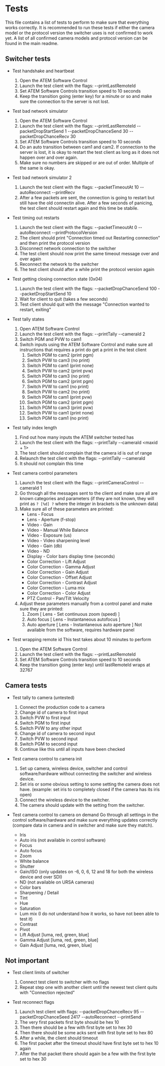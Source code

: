 # Tests
This file contains a list of tests to perform to make sure that everything works correctly.
It is recommended to run these tests if either the camera model or the protocol version the switcher uses is not confirmed to work yet.
A list of all confirmed camera models and protocol version can be found in the main readme.



## Switcher tests
* Test handshake and heartbeat
	1. Open the ATEM Software Control
	2. Launch the test client with the flags: --printLastRemoteId
	3. Set ATEM Software Controls transition speed to 10 seconds
	4. Keep the transition going (enter key) for a minute or so and make sure the connection to the server is not lost.

* Test bad network simulator
	1. Open the ATEM Software Control
	2. Launch the test client with the flags: --printLastRemoteId --packetDropStartSend 1 --packetDropChanceSend 30 --packetDropChanceRecv 30
	3. Set ATEM Software Controls transition speed to 10 seconds
	4. Do an auto transition between cam1 and cam2. If connection to the server is lost, it is okay to restart the test client as long as it does not happen over and over again.
	5. Make sure no numbers are skipped or are out of order. Multiple of the same is okay.

* Test bad network simulator 2
	1. Launch the test client with the flags: --packetTimeoutAt 10 --autoReconnect --printRecv
	2. After a few packets are sent, the connection is going to restart but still have the old connectin alive. After a few seconds of panicing, the test client should restart again and this time be stabile.

* Test timing out restarts
	1. Launch the test client with the flags: --packetTimeoutAt 0 --autoReconnect --printProtocolVersion
	2. The client should print "Connection timed out Restarting connection" and then print the protocol version
	3. Disconnect network connection to the switcher
	4. The test client should now print the same timeout message over and over again
	5. Reconnect the network to the switcher
	6. The test client should after a while print the protocol version again

* Test getting closing connection state (0x04)
	1. Launch the test client with the flags: --packetDropChanceSend 100 --packetDropStartSend 10
	2. Wait for client to quit (takes a few seconds)
	3. Test client should quit with the message "Connection wanted to restart, exiting"

* Test tally states
	1. Open ATEM Software Control
	2. Launch the test client with the flags: --printTally --cameraId 2
	3. Switch PGM and PVW to cam1
	4. Switch inputs using the ATEM Software Control and make sure all instructions that requires a print do get a print in the test client
		1. Switch PGM to cam2 (print pgm)
		2. Switch PVW to cam3 (no print)
		3. Switch PGM to cam1 (print none)
		4. Switch PVW to cam2 (print pvw)
		5. Switch PGM to cam3 (no print)
		6. Switch PGM to cam2 (print pgm)
		7. Switch PVW to cam1 (no print)
		8. Switch PVW to cam2 (no print)
		9. Switch PGM to cam1 (print pvw)
		10. Switch PGM to cam2 (print pgm)
		11. Switch PGM to cam3 (print pvw)
		12. Switch PVW to cam1 (print none)
		13. Switch PGM to cam1 (no print)

* Test tally index length
	1. Find out how many inputs the ATEM switcher tested has
	2. Launch the test client with the flags: --printTally --cameraId <maxid + 1>
	3. The test client should complain that the camera id is out of range
	4. Relaunch the test client with the flags: --printTally --cameraId <maxid>
	5. It should not complain this time

* Test camera control parameters
	1. Launch the test client with the flags: --printCameraControl --cameraId 1
	2. Go through all the messages sent to the client and make sure all are known categories and parameters (if they are not known, they will print as `? [%d] ?` where the integer in brackets is the unknown data)
	3. Make sure all of these parameters are printed:
		* Lens - Focus
		* Lens - Aperture (f-stop)
		* Video - Gain
		* Video - Manual While Balance
		* Video - Exposure (us)
		* Video - Video sharpening level
		* Video - Gain (db)
		* Video - ND
		* Display - Color bars display time (seconds)
		* Color Correction - Lift Adjust
		* Color Correction - Gamma Adjust
		* Color Correction - Gain Adjust
		* Color Correction - Offset Adjust
		* Color Correction - Contrast Adjust
		* Color Correction - Luma mix
		* Color Correction - Color Adjust
		* PTZ Control - Pan/Tilt Velocity
	4. Adjust these parameters manually from a control panel and make sure they are printed:
		1. Zoom [ Lens - Set continuous zoom (speed) ]
		2. Auto focus [ Lens - Instantaneous autofocus ]
		3. Auto aperture [ Lens - Instantaneous auto aperture ] Not available from the software, requires hardware panel

* Test wrapping remote id
	This test takes about 10 minutes to perform
	1. Open the ATEM Software Control
	2. Launch the test client with the flags: --printLastRemoteId
	3. Set ATEM Software Controls transition speed to 10 seconds
	4. Keep the transition going (enter key) until lastRemoteId wraps at 32767



## Camera tests
* Test tally to camera (untested)
	1. Connect the production code to a camera
	2. Change id of camera to first input
	3. Switch PVW to first input
	4. Switch PGM to first input
	5. Switch PVW to any other input
	6. Change id of camera to second input
	7. Switch PVW to second input
	8. Switch PGM to second input
	9. Continue like this until all inputs have been checked

* Test camera control to camera init
	1. Set up camera, wireless device, switcher and control software/hardware without connecting the switcher and wireless device.
	2. Set iris or some obvious setting to some setting the camera does not have. (example: set iris to completely closed if the camera has its iris open)
	3. Connect the wireless device to the switcher.
	4. The camera should update with the setting from the switcher.

* Test camera control to camera on demand
	Go through all settings in the control software/hardware and make sure everything updates correctly (compare data in camera and in switcher and make sure they match).
	* Iris
	* Auto iris (not available in control software)
	* Focus
	* Auto focus
	* Zoom
	* White balance
	* Shutter
	* Gain/ISO (only updates on -6, 0, 6, 12 and 18 for both the wireless device and over SDI)
	* ND (not available on URSA cameras)
	* Color bars
	* Sharpening / Detail
	* Tint
	* Hue
	* Saturation
	* Lum mix (I do not understand how it works, so have not been able to test it)
	* Contrast
	* Pivot
	* Lift Adjust [luma, red, green, blue]
	* Gamma Adjust [luma, red, green, blue]
	* Gain Adjust [luma, red, green, blue]



## Not important
* Test client limits of switcher
	1. Connect test client to switcher with no flags
	2. Repeat step one with another client until the newest test client quits with "Connection rejected"

* Test reconnect flags
	1. Launch test client with flags: --packetDropChanceRecv 95 --packetDropChanceSeed 2417 --autoReconnect --printSend
	2. The very first packets first byte should be hex 10
	3. Then there should be a few with first byte set to hex 30
	4. Then there should be some acks sent with first byte set to hex 80
	5. After a while, the client should timeout
	6. The first packet after the timeout should have first byte set to hex 10 again
	7. After the that packet there should again be a few with the first byte set to hex 30
